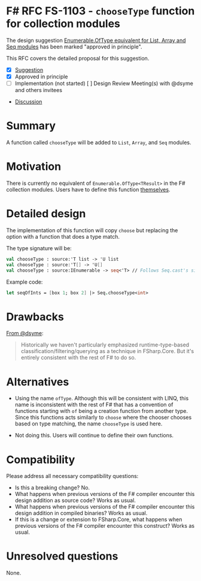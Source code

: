 # F# RFC FS-1103 - `chooseType` function for collection modules

The design suggestion [Enumerable.OfType<TResult> equivalent for List, Array and Seq modules](https://github.com/fsharp/fslang-suggestions/issues/527) has been marked "approved in principle".

This RFC covers the detailed proposal for this suggestion.

- [x] [Suggestion](https://github.com/fsharp/fslang-suggestions/issues/527)
- [x] Approved in principle
- [ ] Implementation (not started)
  [ ] Design Review Meeting(s) with @dsyme and others invitees
- [Discussion](https://github.com/fsharp/fslang-design/discussions/581)

# Summary

A function called `chooseType` will be added to `List`, `Array`, and `Seq` modules.

# Motivation

There is currently no equivalent of `Enumerable.OfType<TResult>` in the F# collection modules. Users have to define
this function [themselves](https://stackoverflow.com/q/2521254/5429648).

# Detailed design

The implementation of this function will copy `choose` but replacing the option with a function that does a type match.

The type signature will be:
```fsharp
val chooseType : source:'T list -> 'U list
val chooseType : source:'T[] -> 'U[]
val chooseType : source:IEnumerable -> seq<'T> // Follows Seq.cast's signature
```

Example code:

```fsharp
let seqOfInts = [box 1; box 2] |> Seq.chooseType<int>
```

# Drawbacks

[From @dsyme](https://github.com/fsharp/fslang-suggestions/issues/527#issuecomment-521980214):
> Historically we haven't particularly emphasized runtime-type-based classification/filtering/querying
> as a technique in FSharp.Core. But it's entirely consistent with the rest of F# to do so.

# Alternatives

- Using the name `ofType`. Although this will be consistent with LINQ, this name is inconsistent with
the rest of F# that has a convention of functions starting with `of` being a creation function from another type.
Since this functions acts similarly to `choose` where the chooser chooses based on type matching, the name `chooseType` is used here.

- Not doing this. Users will continue to define their own functions.

# Compatibility

Please address all necessary compatibility questions:

* Is this a breaking change? No.
* What happens when previous versions of the F# compiler encounter this design addition as source code? Works as usual.
* What happens when previous versions of the F# compiler encounter this design addition in compiled binaries? Works as usual.
* If this is a change or extension to FSharp.Core, what happens when previous versions of the F# compiler encounter this construct? Works as usual.


# Unresolved questions

None.

